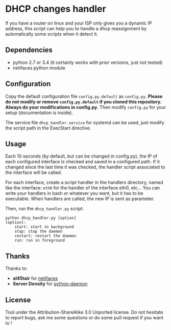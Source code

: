 DHCP changes handler
====================

If you have a router on linux and your ISP only gives you a dynamic IP address,
this script can help you to handle a dhcp reassignment by automatically
some scripts when it detect it.

Dependencies
------------
  * python 2.7 or 3.4 (it certainly works with prior versions, just not tested)
  * netifaces python module

Configuration
-------------

Copy the default configuration file `config.py.default` as `config.py`.
<b>Please do not modify or remove `config.py.default` if you cloned this
repository.  Always do your modifications in config.py.</b> Then modify
`config.py` for your setup (documentation is inside).

The service file `dhcp_handler.service` for systemd can be used, just modify
the script path in the ExecStart directive.

Usage
-----

Each 10 seconds (by default, but can be changed in config.py), the IP of each
configured interface is checked and saved in a configured path. If it changed
since the last time it was checked, the handler script associated to the
interface will be called.

For each interface, create a script handler in the handlers directory, named
like the interface: `eth0` for the handler of the interface eth0, etc...
You can write your handlers in bash or whatever you want, but it has to be
executable. When handlers are called, the new IP is sent as parameter.

Then, run the `dhcp_handler.py` script:

```
python dhcp_handler.py [option]
[option]:
    start: start in background
    stop: stop the daemon
    restart: restart the daemon
    run: run in foreground
```

Thanks
------

Thanks to:
  * <b>al45tair</b> for [netifaces](https://bitbucket.org/al45tair/netifaces)
  * <b>Server Density</b> for
    [python-daemon](https://github.com/serverdensity/python-daemon)

License
-------

Tool under the Attribution-ShareAlike 3.0 Unported license. Do not hesitate to
report bugs, ask me some questions or do some pull request if you want to !
